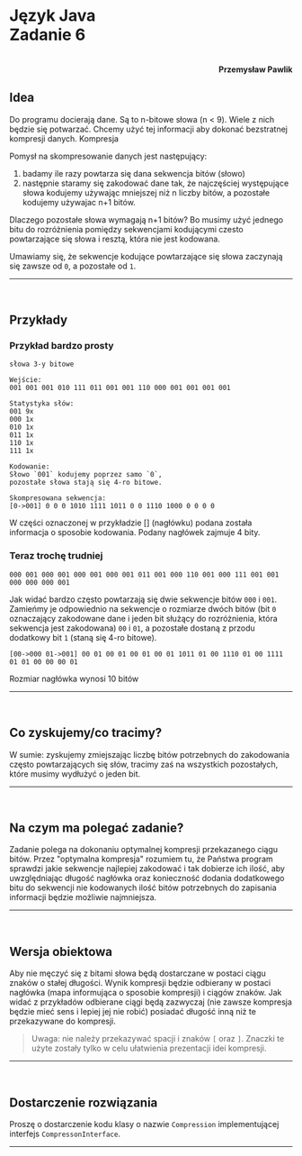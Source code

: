 # **Język Java** <br/> **Zadanie 6**
<br>
<div style="text-align: right"><b>Przemysław Pawlik</b></div>

## **Idea**
Do programu docierają dane. Są to n-bitowe słowa (n < 9). Wiele z nich będzie się potwarzać. Chcemy użyć tej informacji aby dokonać bezstratnej kompresji danych.
Kompresja

Pomysł na skompresowanie danych jest następujący:

1. badamy ile razy powtarza się dana sekwencja bitów (słowo)
2. następnie staramy się zakodować dane tak, że najczęściej występujące słowa kodujemy używając mniejszej niż n liczby bitów, a pozostałe kodujemy używajac n+1 bitów.

Dlaczego pozostałe słowa wymagają n+1 bitów? Bo musimy użyć jednego bitu do rozróżnienia pomiędzy sekwencjami kodującymi czesto powtarzające się słowa i resztą, która nie jest kodowana.

Umawiamy się, że sekwencje kodujące powtarzające się słowa zaczynają się zawsze od `0`, a pozostałe od `1`.

----------
<br>

## **Przykłady**
### Przykład bardzo prosty

```
słowa 3-y bitowe

Wejście:
001 001 001 010 111 011 001 001 110 000 001 001 001 001

Statystyka słów:
001 9x
000 1x
010 1x
011 1x
110 1x
111 1x

Kodowanie:
Słowo `001` kodujemy poprzez samo `0`, 
pozostałe słowa stają się 4-ro bitowe.

Skompresowana sekwencja:
[0->001] 0 0 0 1010 1111 1011 0 0 1110 1000 0 0 0 0
```

W części oznaczonej w przykładzie [] (nagłówku) podana została informacja o sposobie kodowania. Podany nagłówek zajmuje 4 bity.

### Teraz trochę trudniej

```
000 001 000 001 000 001 000 001 011 001 000 110 001 000 111 001 001 000 000 000 001
```

Jak widać bardzo często powtarzają się dwie sekwencje bitów `000` i `001`. Zamieńmy je odpowiednio na sekwencje o rozmiarze dwóch bitów (bit `0` oznaczający zakodowane dane i jeden bit służący do rozróżnienia, która sekwencja jest zakodowana) `00` i `01`, a pozostałe dostaną z przodu dodatkowy bit `1` (staną się 4-ro bitowe).

```
[00->000 01->001] 00 01 00 01 00 01 00 01 1011 01 00 1110 01 00 1111 01 01 00 00 00 01
```

Rozmiar nagłówka wynosi 10 bitów

----------
<br>

## **Co zyskujemy/co tracimy?**
W sumie: zyskujemy zmiejszając liczbę bitów potrzebnych do zakodowania często powtarzających się słów, tracimy zaś na wszystkich pozostałych, które musimy wydłużyć o jeden bit.

----------
<br>

## **Na czym ma polegać zadanie?**
Zadanie polega na dokonaniu optymalnej kompresji przekazanego ciągu bitów. Przez "optymalna kompresja" rozumiem tu, że Państwa program sprawdzi jakie sekwencje najlepiej zakodować i tak dobierze ich ilość, aby uwzględniając długość nagłówka oraz konieczność dodania dodatkowego bitu do sekwencji nie kodowanych ilość bitów potrzebnych do zapisania informacji będzie możliwie najmniejsza.

----------
<br>

## **Wersja obiektowa**
Aby nie męczyć się z bitami słowa będą dostarczane w postaci ciągu znaków o stałej długości. Wynik kompresji będzie odbierany w postaci nagłówka (mapa informująca o sposobie kompresji) i ciągów znaków. Jak widać z przykładów odbierane ciągi będą zazwyczaj (nie zawsze kompresja będzie mieć sens i lepiej jej nie robić) posiadać długość inną niż te przekazywane do kompresji.

> Uwaga: nie należy przekazywać spacji i znaków `[` oraz `]`. Znaczki te użyte zostały tylko w celu ułatwienia prezentacji idei kompresji.

----------
<br>

## **Dostarczenie rozwiązania**
Proszę o dostarczenie kodu klasy o nazwie `Compression` implementującej interfejs `CompressonInterface`.

----------
<br>
